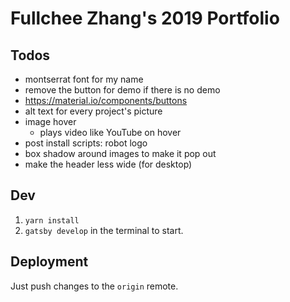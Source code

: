 # Fullchee Zhang's 2019 Portfolio

## Todos
- montserrat font for my name
- remove the button for demo if there is no demo
- https://material.io/components/buttons
- alt text for every project's picture
- image hover
  - plays video like YouTube on hover
- post install scripts: robot logo
- box shadow around images to make it pop out
- make the header less wide (for desktop)

## Dev

1. `yarn install`
2. `gatsby develop` in the terminal to start.

## Deployment

Just push changes to the `origin` remote.
